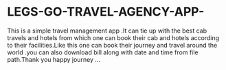 # LEGS-GO-TRAVEL-AGENCY-APP-
This is a simple travel management app .It can tie up with the best cab travels and hotels from which one can book their cab and hotels according to their facilities.Like this one can book their journey and travel around the world .you can also download bill along with date and time from file path.Thank you happy journey ...
